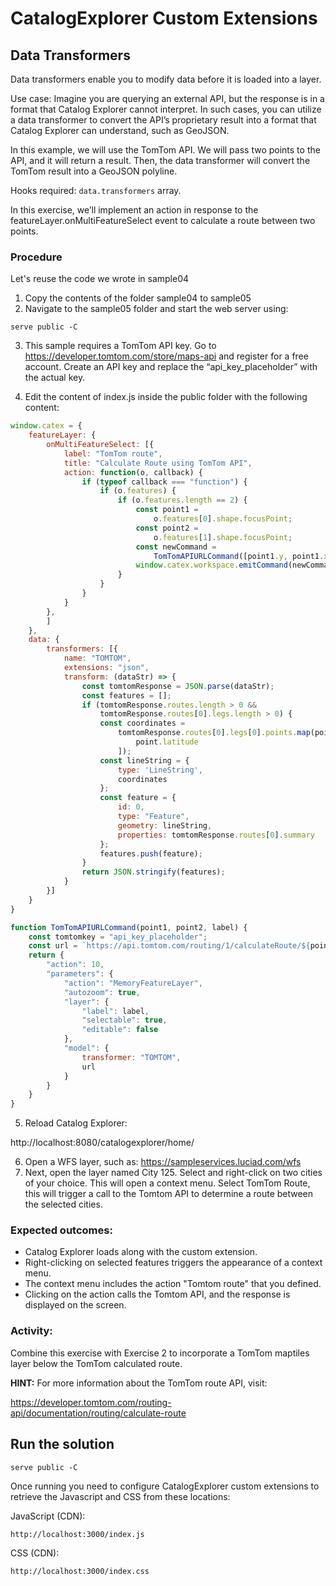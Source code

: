 # CatalogExplorer Custom Extensions
## Data Transformers

Data transformers enable you to modify data before it is loaded into a layer.

Use case: Imagine you are querying an external API, but the response is in a format that Catalog
Explorer cannot interpret. In such cases, you can utilize a data transformer to convert the API’s
proprietary result into a format that Catalog Explorer can understand, such as GeoJSON.

In this example, we will use the TomTom API. We will pass two points to the API, and it will return a
result. Then, the data transformer will convert the TomTom result into a GeoJSON polyline.

Hooks required:
`data.transformers` array.

In this exercise, we’ll implement an action in response to the featureLayer.onMultiFeatureSelect event to calculate a route between two points.

### Procedure

Let's reuse the code we wrote in sample04

1. Copy the contents of the folder sample04 to sample05
2. Navigate to the sample05 folder and start the web server using:
```shell
serve public -C
```
3. This sample requires a TomTom API key. Go to https://developer.tomtom.com/store/maps-api and
   register for a free account. Create an API key and replace the “api_key_placeholder” with the actual
   key.

4. Edit the content of index.js inside the public folder with the following content:

```JavaScript
window.catex = {
    featureLayer: {
        onMultiFeatureSelect: [{
            label: "TomTom route",
            title: "Calculate Route using TomTom API",
            action: function(o, callback) {
                if (typeof callback === "function") {
                    if (o.features) {
                        if (o.features.length == 2) {
                            const point1 =
                                o.features[0].shape.focusPoint;
                            const point2 =
                                o.features[1].shape.focusPoint;
                            const newCommand =
                                TomTomAPIURLCommand([point1.y, point1.x], [point2.y, point2.x], 'TomTom route ');
                            window.catex.workspace.emitCommand(newCommand);
                        }
                    }
                }
            }
        },
        ]
    },
    data: {
        transformers: [{
            name: "TOMTOM",
            extensions: "json",
            transform: (dataStr) => {
                const tomtomResponse = JSON.parse(dataStr);
                const features = [];
                if (tomtomResponse.routes.length > 0 &&
                    tomtomResponse.routes[0].legs.length > 0) {
                    const coordinates =
                        tomtomResponse.routes[0].legs[0].points.map(point => [point.longitude,
                            point.latitude
                        ]);
                    const lineString = {
                        type: 'LineString',
                        coordinates
                    };
                    const feature = {
                        id: 0,
                        type: "Feature",
                        geometry: lineString,
                        properties: tomtomResponse.routes[0].summary
                    };
                    features.push(feature);
                }
                return JSON.stringify(features);
            }
        }]
    }
}

function TomTomAPIURLCommand(point1, point2, label) {
    const tomtomkey = "api_key_placeholder";
    const url = `https://api.tomtom.com/routing/1/calculateRoute/${point1[0]},${point1[1]}:${point2[0]},${point2[1]}/json?&vehicleHeading=90&sectionType=traffic&report=effectiveSettings&routeType=eco&traffic=true&avoid=unpavedRoads&travelMode=car&vehicleMaxSpeed=120&vehicleCommercial=false&vehicleEngineType=combustion&key=${tomtomkey}`;
    return {
        "action": 10,
        "parameters": {
            "action": "MemoryFeatureLayer",
            "autozoom": true,
            "layer": {
                "label": label,
                "selectable": true,
                "editable": false
            },
            "model": {
                transformer: "TOMTOM",
                url
            }
        }
    }
}
```
5. Reload Catalog Explorer:

http://localhost:8080/catalogexplorer/home/

6. Open a WFS layer, such as:
https://sampleservices.luciad.com/wfs
7. Next, open the layer named City 125. Select and right-click on two cities of your choice.
   This will open a context menu. Select TomTom Route, this will trigger a call to the Tomtom API to determine a route between the selected cities.


### Expected outcomes:
* Catalog Explorer loads along with the custom extension.
* Right-clicking on selected features triggers the appearance of a context menu.
* The context menu includes the action "Tomtom route" that you defined.
* Clicking on the action calls the Tomtom API, and the response is displayed on the screen.

### Activity:
Combine this exercise with Exercise 2 to incorporate a TomTom maptiles layer below the TomTom
calculated route.

<strong>HINT:</strong> For more information about the TomTom route API, visit:

https://developer.tomtom.com/routing-api/documentation/routing/calculate-route

## Run the solution

```shell
serve public -C
```

Once running you need to configure CatalogExplorer custom extensions to retrieve the Javascript and CSS from these locations:

JavaScript (CDN):
```
http://localhost:3000/index.js
```

CSS (CDN):
```
http://localhost:3000/index.css
```

